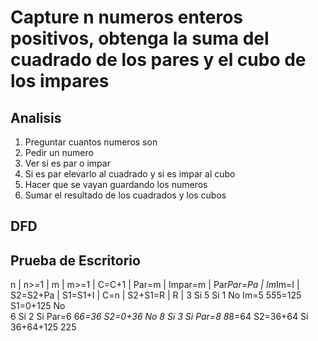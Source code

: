 # Capture n numeros enteros positivos, obtenga la suma del cuadrado de los pares y el cubo de los impares

## Analisis
1. Preguntar cuantos numeros son
2. Pedir un numero
3. Ver si es par o impar
4. Si es par elevarlo al cuadrado y si es impar al cubo
5. Hacer que se vayan guardando los numeros
6. Sumar el resultado de los cuadrados y los cubos

## DFD

## Prueba de Escritorio
n | n>=1 | m | m>=1 | C=C+1 | Par=m      | Impar=m | Par*Par=Pa | Im*Im=I   | S2=S2+Pa | S1=S1+I | C=n | S2+S1=R   | R   | 
3    Si    5    Si      1      No          Im=5                   5*5*5=125              S1=0+125  No    
           6    Si      2      Si Par=6               6*6=36                  S2=0+36              No
           8    Si      3      Si Par=8               8*8=64                  S2=36+64             Si    36+64+125   225
